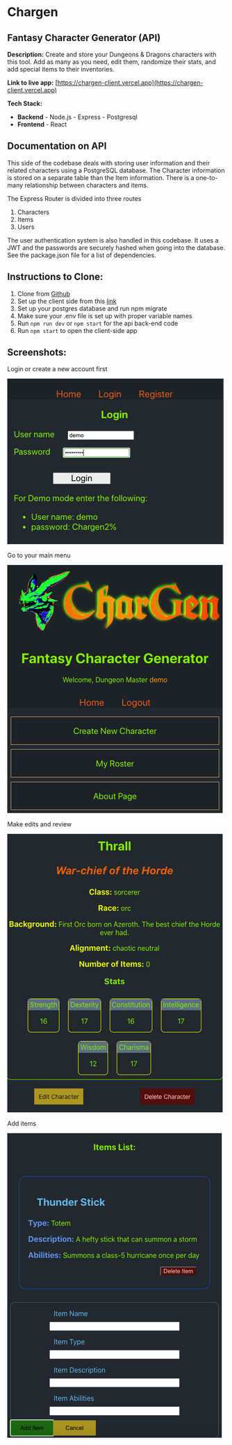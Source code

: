 # Chargen

## Fantasy Character Generator (API)

**Description:** Create and store your Dungeons & Dragons characters with this tool. Add as many as you need, edit them, randomize their stats, and add special items to their inventories.

**Link to live app:** [https://chargen-client.vercel.app](https://chargen-client.vercel.app)

**Tech Stack:**

- **Backend** - Node.js - Express - Postgresql
- **Frontend** - React

## Documentation on API

This side of the codebase deals with storing user information and their related characters using a PostgreSQL database. The Character information is stored on a separate table than the Item information. There is a one-to-many relationship between characters and items.

The Express Router is divided into three routes

1.  Characters
2.  Items
3.  Users

The user authentication system is also handled in this codebase. It uses a JWT and the passwords are securely hashed when going into the database. See the package.json file for a list of dependencies.

## Instructions to Clone:

1. Clone from [Github](https://github.com/warptrail/chargen-client)
2. Set up the client side from this [link](https://github.com/warptrail/chargen-api)
3. Set up your postgres database and run npm migrate
4. Make sure your .env file is set up with proper variable names
5. Run `npm run dev` or `npm start` for the api back-end code
6. Run `npm start` to open the client-side app

## Screenshots:

Login or create a new account first

![](img/chargen_01_login.png)

Go to your main menu

![](img/chargen_02_main_menu.png)

Make edits and review

![](img/chargen_03_char_sheet.png)

Add items

![](img/chargen_04_items.png)
